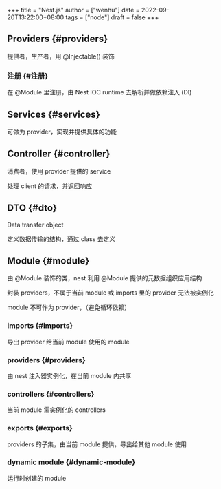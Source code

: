 +++
title = "Nest.js"
author = ["wenhu"]
date = 2022-09-20T13:22:00+08:00
tags = ["node"]
draft = false
+++

## Providers {#providers}

提供者，生产者，用 @Injectable() 装饰


### 注册 {#注册}

在 @Module 里注册，由 Nest IOC runtime 去解析并做依赖注入 (DI)


## Services {#services}

可做为 provider，实现并提供具体的功能


## Controller {#controller}

消费者，使用 provider 提供的 service

处理 client 的请求，并返回响应


## DTO {#dto}

Data transfer object

定义数据传输的结构，通过 class 去定义


## Module {#module}

由 @Module 装饰的类，nest 利用 @Module 提供的元数据组织应用结构

封装 providers，不属于当前 module 或 imports 里的 provider 无法被实例化

module 不可作为 provider，（避免循环依赖）


### imports {#imports}

导出 provider 给当前 module 使用的 module


### providers {#providers}

由 nest 注入器实例化，在当前 module 内共享


### controllers {#controllers}

当前 module 需实例化的 controllers


### exports {#exports}

providers 的子集，由当前 module 提供，导出给其他 module 使用


### dynamic module {#dynamic-module}

运行时创建的 module
